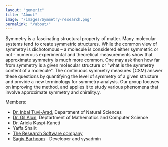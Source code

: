 ```yaml
---
layout: "generic"
title: "About"
image: "/images/Symmetry-research.png"
permalink: "/about/"
---
```


Symmetry is a fascinating structural property of matter. Many molecular systems tend to create symmetric structures. While the common view of symmetry is dichotomous – a molecule is considered either symmetric or not - numerous experimental and theoretical measurements show that approximate symmetry is much more common. One may ask then how far from symmetry is a given molecular structure or "what is the symmetry content of a molecule". The continuous symmetry measures (CSM) answer these questions by quantifying the level of symmetry of a given structure and provide a new terminology for symmetry analysis. Our group focuses on improving the method, and applies it to study various phenomena that involve approximate symmetry and chirality.y. 

Members:
* [Dr. Inbal Tuvi-Arad](https://www.openu.ac.il/en/personalsites/InbalTuviArad.aspx), Department of Natural Sciences
* [Dr. Gil Alon](https://www.openu.ac.il/personal_sites/gil-alon/), Deptartment of Mathematics and Computer Science
* Dr. Ariela Kaspi-Kaneti
* Yaffa Shalit
* [The Research Software company](http://www.chelem.co.il/)
* [Sagiv Barhoom](https://github.com/sagivba) - Developer and sysadmin


